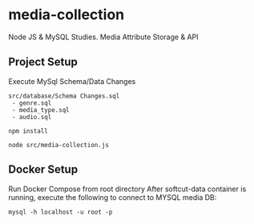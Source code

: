 # media-collection
Node JS & MySQL Studies. Media Attribute Storage & API

## Project Setup
Execute MySql Schema/Data Changes
```
src/database/Schema Changes.sql
 - genre.sql
 - media_type.sql
 - audio.sql
```

```
npm install
```

```
node src/media-collection.js
```

## Docker Setup
Run Docker Compose from root directory
After softcut-data container is running, execute the following to connect to MYSQL media DB:
```
mysql -h localhost -u root -p
```
